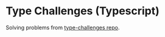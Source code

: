 # Type Challenges (Typescript)

Solving problems from [type-challenges repo](https://github.com/type-challenges/type-challenges).
